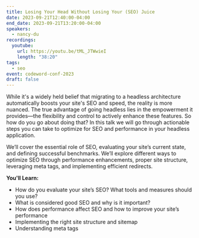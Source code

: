 ```yaml
---
title: Losing Your Head Without Losing Your (SEO) Juice
date: 2023-09-21T12:40:00-04:00
end_date: 2023-09-21T13:20:00-04:00
speakers:
  - nancy-du
recordings:
  youtube:
    url: https://youtu.be/tML_JTWwieI
    length: "38:20"
tags:
  - seo
event: codeword-conf-2023
draft: false
---
```


While it's a widely held belief that migrating to a headless architecture automatically boosts your site's SEO and speed, the reality is more nuanced. The true advantage of going headless lies in the empowerment it provides—the flexibility and control to actively enhance these features. So how do you go about doing that? In this talk we will go through actionable steps you can take to optimize for SEO and performance in your headless application.

We’ll cover the essential role of SEO, evaluating your site’s current state, and defining successful benchmarks. We’ll explore different ways to optimize SEO through performance enhancements, proper site structure, leveraging meta tags, and implementing efficient redirects.

**You'll Learn:**

* How do you evaluate your site’s SEO? What tools and measures should you use?
* What is considered good SEO and why is it important?
* How does performance affect SEO and how to improve your site’s performance
* Implementing the right site structure and sitemap
* Understanding meta tags
